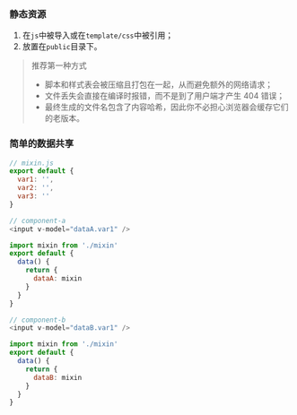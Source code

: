 ### 静态资源
1. 在`js`中被导入或在`template/css`中被引用；
2. 放置在`public`目录下。

> 推荐第一种方式
> * 脚本和样式表会被压缩且打包在一起，从而避免额外的网络请求；
> * 文件丢失会直接在编译时报错，而不是到了用户端才产生 404 错误；
> * 最终生成的文件名包含了内容哈希，因此你不必担心浏览器会缓存它们的老版本。

### 简单的数据共享
```js
// mixin.js
export default {
  var1: '',
  var2: '',
  var3: ''
}

// component-a
<input v-model="dataA.var1" />

import mixin from './mixin'
export default {
  data() {
    return {
      dataA: mixin
    }
  }
}

// component-b
<input v-model="dataB.var1" />

import mixin from './mixin'
export default {
  data() {
    return {
      dataB: mixin
    }
  }
}
```
